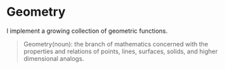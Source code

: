 # Geometry

I implement a growing collection of geometric functions.

> Geometry(noun): the branch of mathematics concerned with the properties and relations of points, lines, surfaces, solids, and higher dimensional analogs.
